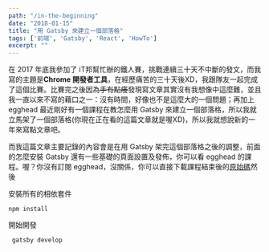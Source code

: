 ```yaml
---
path: "/in-the-beginning"
date: "2018-01-15"
title: "用 Gatsby 來建立一個部落格"
tags: ['前端', 'Gatsby', 'React', 'HowTo']
excerpt: ""
---
```


在 2017 年底我參加了 iT邦幫忙辦的鐵人賽，挑戰連續三十天不中斷的發文，而我寫的主題是**Chrome 開發者工具**，在經歷痛苦的三十天後XD，我跟隊友一起完成了這個比賽。比賽完之後因為~~手有點癢~~發現寫文章其實沒有我想像中這麼難，並且我一直以來不寫的藉口之一：沒有時間，好像也不是這麼大的一個問題；再加上 egghead 最近剛好有一個課程在教怎麼用 Gatsby 來建立一個部落格，所以我就立馬架了一個部落格(你現在正在看的這篇文章就是喔XD)，所以我就想說新的一年來寫點文章吧。

而我這篇文章主要記錄的內容會是在用 Gatsby 架完這個部落格之後的調整，前面的怎麼安裝 Gatsby 還有一些基礎的頁面設置及發佈，你可以看 egghead 的課程。喔？你沒有訂閱 egghead，沒關係，你可以直接下載課程結束後的[原始碼](https://github.com/eggheadio-projects/gatsby-demo-blog-code/tree/08-gatsby-deploy-a-gatsby-blog-to-github-pages)然後

安裝所有的相依套件
```
npm install
```

開始開發
```
 gatsby develop
```

